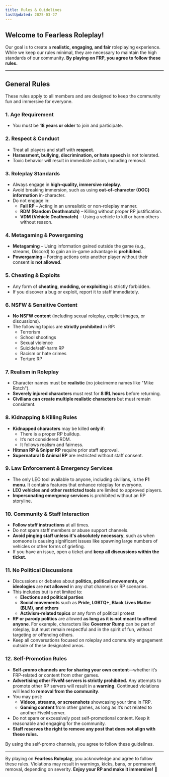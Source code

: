 ```yaml
---
title: Rules & Guidelines
lastUpdated: 2025-03-27
---
```


## **Welcome to Fearless Roleplay!**

Our goal is to create a **realistic, engaging, and fair** roleplaying experience. While we keep our rules minimal, they are necessary to maintain the high standards of our community. **By playing on FRP, you agree to follow these rules.**

---

## **General Rules**

These rules apply to all members and are designed to keep the community fun and immersive for everyone.

### **1. Age Requirement**

- You must be **18 years or older** to join and participate.

### **2. Respect & Conduct**

- Treat all players and staff with **respect**.
- **Harassment, bullying, discrimination, or hate speech** is not tolerated.
- Toxic behavior will result in immediate action, including removal.

### **3. Roleplay Standards**

- Always engage in **high-quality, immersive roleplay**.
- Avoid breaking immersion, such as using **out-of-character (OOC) information** in-character.
- Do not engage in:
  - **Fail RP** – Acting in an unrealistic or non-roleplay manner.
  - **RDM (Random Deathmatch)** – Killing without proper RP justification.
  - **VDM (Vehicle Deathmatch)** – Using a vehicle to kill or harm others without reason.

### **4. Metagaming & Powergaming**

- **Metagaming** – Using information gained outside the game (e.g., streams, Discord) to gain an in-game advantage is **prohibited**.
- **Powergaming** – Forcing actions onto another player without their consent is **not allowed**.

### **5. Cheating & Exploits**

- Any form of **cheating, modding, or exploiting** is strictly forbidden.
- If you discover a bug or exploit, report it to staff immediately.

### **6. NSFW & Sensitive Content**

- **No NSFW content** (including sexual roleplay, explicit images, or discussions).
- The following topics are **strictly prohibited** in RP:
  - Terrorism
  - School shootings
  - Sexual violence
  - Suicide/self-harm RP
  - Racism or hate crimes
  - Torture RP

### **7. Realism in Roleplay**

- Character names must be **realistic** (no joke/meme names like "Mike Rotch").
- **Severely injured characters** must rest for **8 IRL hours** before returning.
- **Civilians can create multiple realistic characters** but must remain consistent.

### **8. Kidnapping & Killing Rules**

- **Kidnapped characters** may be killed **only if**:
  - There is a proper RP buildup.
  - It’s not considered RDM.
  - It follows realism and fairness.
- **Hitman RP & Sniper RP** require prior staff approval.
- **Supernatural & Animal RP** are restricted without staff consent.

### **9. Law Enforcement & Emergency Services**

- The only LEO tool available to anyone, including civilians, is the **F1 menu**. It contains features that enhance roleplay for everyone.
- **LEO vehicles and other restricted tools** are limited to approved players.
- **Impersonating emergency services** is prohibited without an RP storyline.

### **10. Community & Staff Interaction**

- **Follow staff instructions** at all times.
- Do not spam staff members or abuse support channels.
- **Avoid pinging staff unless it's absolutely necessary**, such as when someone is causing significant issues like spawning large numbers of vehicles or other forms of griefing.
- If you have an issue, open a ticket and **keep all discussions within the ticket**.

### **11. No Political Discussions**  
- Discussions or debates about **politics, political movements, or ideologies** are **not allowed** in any chat channels or RP scenarios.  
- This includes but is not limited to:  
  - **Elections and political parties**  
  - **Social movements** such as **Pride, LGBTQ+, Black Lives Matter (BLM), and others**  
  - **Activism-related topics** or any form of political protest  
- **RP or parody politics** are allowed **as long as it is not meant to offend anyone**. For example, characters like **Governor Rump** can be part of roleplay, but must remain respectful and in the spirit of fun, without targeting or offending others.  
- Keep all conversations focused on roleplay and community engagement outside of these designated areas.  

### **12. Self-Promotion Rules**  

- **Self-promo channels are for sharing your own content**—whether it’s FRP-related or content from other games.  
- **Advertising other FiveM servers is strictly prohibited.** Any attempts to promote other RP servers will result in a **warning**. Continued violations will lead to **removal from the community**.  
- You may post:  
  - **Videos, streams, or screenshots** showcasing your time in FRP.  
  - **Gaming content** from other games, as long as it’s not related to another FiveM server.  
- Do not spam or excessively post self-promotional content. Keep it reasonable and engaging for the community.  
- **Staff reserves the right to remove any post that does not align with these rules.**  

By using the self-promo channels, you agree to follow these guidelines.

---

By playing on **Fearless Roleplay**, you acknowledge and agree to follow these rules. Violations may result in warnings, kicks, bans, or permanent removal, depending on severity. **Enjoy your RP and make it immersive!** 🚀
